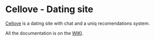 Cellove - Dating site
=====================

[Cellove](http://www.cellove.com) is a dating site with chat and a uniq recomendations system.

All the documentation is on the [WIKI](https://github.com/Cellove/cellove/wiki).

